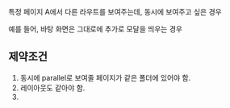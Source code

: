 
특정 페이지 A에서 다른 라우트를 보여주는데, 동시에 보여주고 싶은 경우

예를 들어, 바탕 화면은 그대로에 추가로 모달을 띄우는 경우

## 제약조건

1. 동시에 parallel로 보여줄 페이지가 같은 폴더에 있어야 함.
2. 레이아웃도 같아야 함.
3. 